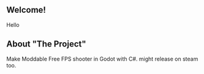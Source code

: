 ## Welcome!
Hello

## About "The Project"
Make Moddable Free FPS shooter in Godot with C#. might release on steam too.
